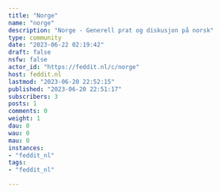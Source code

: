 ```yaml
---
title: "Norge" 
name: "norge"
description: "Norge - Generell prat og diskusjon på norsk"
type: community
date: "2023-06-22 02:19:42"
draft: false
nsfw: false
actor_id: "https://feddit.nl/c/norge"
host: feddit.nl
lastmod: "2023-06-20 22:52:15"
published: "2023-06-20 22:51:17"
subscribers: 3
posts: 1
comments: 0
weight: 1
dau: 0
wau: 0
mau: 0
instances:
- "feddit_nl"
tags: 
- "feddit_nl"

---
```


